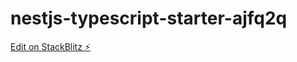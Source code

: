 # nestjs-typescript-starter-ajfq2q

[Edit on StackBlitz ⚡️](https://stackblitz.com/edit/nestjs-typescript-starter-ajfq2q)